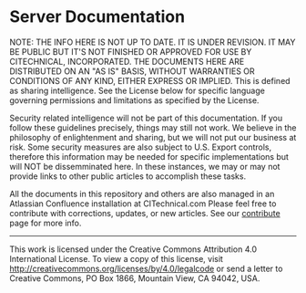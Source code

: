 Server Documentation
====================================================

NOTE: THE INFO HERE IS NOT UP TO DATE. IT IS UNDER REVISION. IT MAY BE PUBLIC BUT IT'S NOT FINISHED OR APPROVED FOR USE BY CITECHNICAL, INCORPORATED. THE DOCUMENTS HERE ARE DISTRIBUTED ON AN "AS IS" BASIS, WITHOUT WARRANTIES OR CONDITIONS OF ANY KIND, EITHER EXPRESS OR IMPLIED. This is defined as sharing intelligence. See the License below for specific language governing permissions and limitations as specified by the License.

Security related intelligence will not be part of this documentation. If you follow these guidelines precisely, things may still not work. We believe in the philosophy of enlightenment and sharing, but we will not put our business at risk. Some security measures are also subject to U.S. Export controls, therefore this information may be needed for specific implementations but will NOT be dissemminated here. In these instances, we may or may not provide links to other public articles to accomplish these tasks.

All the documents in this repository and others are also managed in an Atlassian Confluence installation at CITechnical.com Please feel free to contribute with corrections, updates, or new articles. See our [contribute](https://github.com/citechnical/server-docs/blob/master/CONTRIBUTING.md) page for more info.

***

This work is licensed under the Creative Commons Attribution 4.0 International License. To view a copy of this license, visit http://creativecommons.org/licenses/by/4.0/legalcode or send a letter to Creative Commons, PO Box 1866, Mountain View, CA 94042, USA.